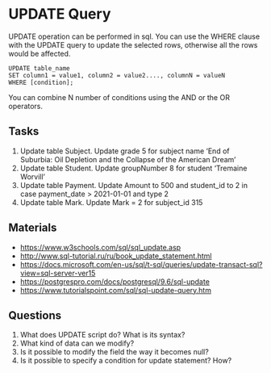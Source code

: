 # UPDATE Query

UPDATE operation can be performed in sql. You can use the WHERE clause with the UPDATE query to update the selected
rows, otherwise all the rows would be affected.

```text
UPDATE table_name
SET column1 = value1, column2 = value2...., columnN = valueN
WHERE [condition];
```

You can combine N number of conditions using the AND or the OR operators.

## Tasks

1) Update table Subject. Update grade 5 for subject name ‘End of Suburbia: Oil Depletion and the Collapse of the
   American Dream’
2) Update table Student. Update groupNumber 8 for student ‘Tremaine Worvill’
3) Update table Payment. Update Amount to 500 and student_id to 2 in case payment_date > 2021-01-01 and type 2
4) Update table Mark. Update Mark = 2 for subject_id 315

## Materials

- https://www.w3schools.com/sql/sql_update.asp
- http://www.sql-tutorial.ru/ru/book_update_statement.html
- https://docs.microsoft.com/en-us/sql/t-sql/queries/update-transact-sql?view=sql-server-ver15
- https://postgrespro.com/docs/postgresql/9.6/sql-update
- https://www.tutorialspoint.com/sql/sql-update-query.htm

## Questions

1. What does UPDATE script do? What is its syntax?
2. What kind of data can we modify?
3. Is it possible to modify the field the way it becomes null?
4. Is it possible to specify a condition for update statement? How? 
